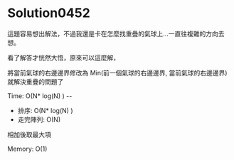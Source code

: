 # Solution0452

這題容易想出解法，不過我還是卡在怎麼找重疊的氣球上...一直往複雜的方向去想。

看了解答才恍然大悟，原來可以這麼解，

將當前氣球的右邊邊界修改為 Min(前一個氣球的右邊邊界, 當前氣球的右邊邊界) 就解決重疊的問題了

Time: O(N* log(N) ) --
- 排序: O(N* log(N) )
- 走完陣列: O(N)

相加後取最大項

Memory: O(1)
